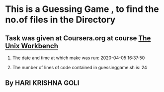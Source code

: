 # This is a Guessing Game , to find the no.of files in the Directory

## Task was given at Coursera.org at course [The Unix Workbench](https://www.coursera.org/learn/unix)

1. The date and time at which make was run:
2020-04-05 16:37:50

2. The number of lines of code contained in guessinggame.sh is:
24

 ## By HARI KRISHNA GOLI
